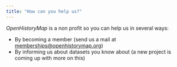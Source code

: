 ```yaml
---
title: "How can you help us?"
---
```


_OpenHistoryMap_ is a non profit so you can help us in several ways:

* By becoming a member (send us a mail at memberships@openhistorymap.org) 
* By informing us about datasets you know about (a new project is coming up with more on this)

<!---
* By donating (stripe)
* By subscribing to our Patreon
---!>